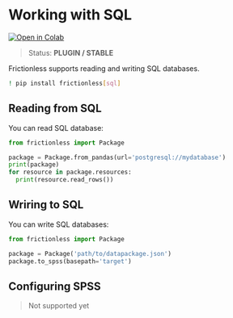 # Working with SQL

[![Open in Colab](https://colab.research.google.com/assets/colab-badge.svg)](https://colab.research.google.com/drive/1hymBs2qCIXC-EzorBWVnBcXRzIay3Nk9)



> Status: **PLUGIN / STABLE**

Frictionless supports reading and writing SQL databases.


```bash
! pip install frictionless[sql]
```

## Reading from SQL

You can read SQL database:

```python
from frictionless import Package

package = Package.from_pandas(url='postgresql://mydatabase')
print(package)
for resource in package.resources:
  print(resource.read_rows())
```

## Wriring to SQL

You can write SQL databases:

```python
from frictionless import Package

package = Package('path/to/datapackage.json')
package.to_spss(basepath='target')
```

## Configuring SPSS

> Not supported yet